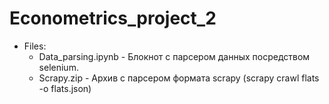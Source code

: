 # Econometrics_project_2

* Files:
  * Data_parsing.ipynb - Блокнот с парсером данных посредством selenium.
  * Scrapy.zip - Архив с парсером формата scrapy (scrapy crawl flats -o flats.json)
